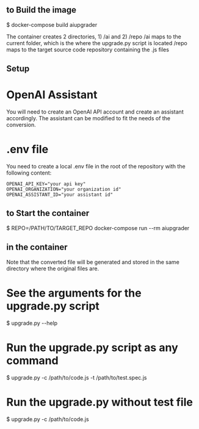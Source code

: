 ## to Build the image
$ docker-compose build aiupgrader

The container creates 2 directories, 1) /ai and 2) /repo
/ai maps to the current folder, which is the where the upgrade.py script is located
/repo maps to the target source code repository containing the .js files

## Setup
# OpenAI Assistant
You will need to create an OpenAI API account and create an assistant accordingly.
The assistant can be modified to fit the needs of the conversion.

# .env file
You need to create a local .env file in the root of the repository with the following content:
```
OPENAI_API_KEY="your api key"
OPENAI_ORGANIZATION="your organization id"
OPENAI_ASSISTANT_ID="your assistant id"
```

## to Start the container
$ REPO=/PATH/TO/TARGET_REPO docker-compose run --rm aiupgrader

## in the container
Note that the converted file will be generated and stored in the same directory
where the original files are.

# See the arguments for the upgrade.py script
$ upgrade.py --help

# Run the upgrade.py script as any command
$ upgrade.py -c /path/to/code.js -t /path/to/test.spec.js

# Run the upgrade.py without test file
$ upgrade.py -c /path/to/code.js

